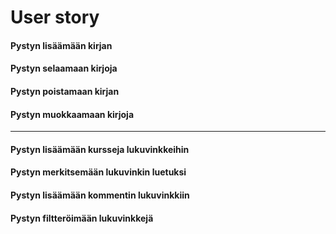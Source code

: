 # User story

#### Pystyn lisäämään kirjan

#### Pystyn selaamaan kirjoja

#### Pystyn poistamaan kirjan

#### Pystyn muokkaamaan kirjoja

---

#### Pystyn lisäämään kursseja lukuvinkkeihin

#### Pystyn merkitsemään lukuvinkin luetuksi

#### Pystyn lisäämään kommentin lukuvinkkiin

#### Pystyn filtteröimään lukuvinkkejä